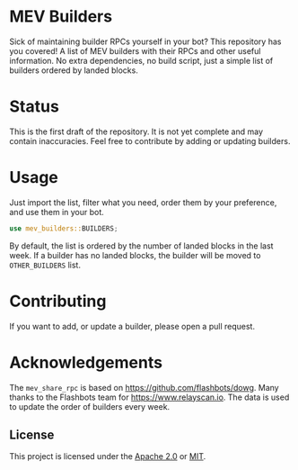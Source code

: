 # MEV Builders
Sick of maintaining builder RPCs yourself in your bot? This repository has you covered! A list of MEV builders with their RPCs and other useful information. No extra dependencies, no build script, just a simple list of builders ordered by landed blocks. 

# Status
This is the first draft of the repository. It is not yet complete and may contain inaccuracies. Feel free to contribute by adding or updating builders.

# Usage
Just import the list, filter what you need, order them by your preference, and use them in your bot.

```rust
use mev_builders::BUILDERS;
```

By default, the list is ordered by the number of landed blocks in the last week. If a builder has no landed blocks, the builder will be moved to `OTHER_BUILDERS` list.

# Contributing
If you want to add, or update a builder, please open a pull request.

# Acknowledgements
The `mev_share_rpc` is based on https://github.com/flashbots/dowg. Many thanks to the Flashbots team for https://www.relayscan.io. The data is used to update the order of builders every week.

## License
This project is licensed under the [Apache 2.0](./LICENSE-APACHE) or [MIT](./LICENSE-MIT).